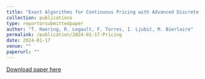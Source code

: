 ```yaml
---
title: "Exact Algorithms for Continuous Pricing with Advanced Discrete Choice Demand Models"
collection: publications
type: reportorsubmittedpaper
author: "T. Haering, R. Legault, F. Torres, I. Ljubić, M. Bierlaire"
permalink: /publication/2024-01-17-Pricing
date: 2024-01-17
venue: ""
paperurl: ""
---
```


[Download paper here](https://transp-or.epfl.ch/documents/technicalReports/HaerLegaTorrLjubBier2023.pdf)

